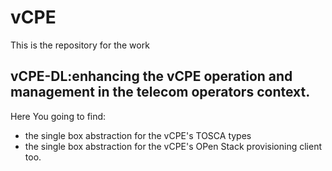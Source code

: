 # vCPE

This is the  repository for the   work 
## vCPE-DL:enhancing the vCPE  operation and management in  the telecom operators context.

Here You going to find:
* the single box abstraction for the vCPE's TOSCA types
* the single box abstraction for the vCPE's OPen Stack provisioning client too.
